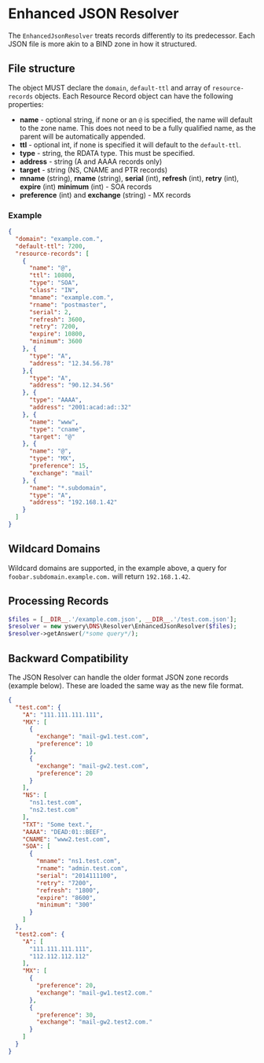 # Enhanced JSON Resolver
The `EnhancedJsonResolver` treats records differently to its predecessor. Each JSON file is more akin to
a BIND zone in how it structured.

## File structure
The object MUST declare the `domain`, `default-ttl` and array of `resource-records` objects.
Each Resource Record object can have the following properties:
 * **name** - optional string, if none or an `@` is specified, the name will default to the zone name.
 This does not need to be a fully qualified name, as the parent will be automatically appended.
 * **ttl** - optional int, if none is specified it will default to the `default-ttl`.
 * **type** - string, the RDATA type. This must be specified.
 * **address** - string (A and AAAA records only)
 * **target** - string (NS, CNAME and PTR records)
 * **mname** (string), **rname** (string), **serial** (int), **refresh** (int), **retry** (int),\
 **expire** (int) **minimum** (int) - SOA records
 * **preference** (int) and **exchange** (string) - MX records
 
### Example

```json
{
  "domain": "example.com.",
  "default-ttl": 7200,
  "resource-records": [
    {
      "name": "@",
      "ttl": 10800,
      "type": "SOA",
      "class": "IN",
      "mname": "example.com.",
      "rname": "postmaster",
      "serial": 2,
      "refresh": 3600,
      "retry": 7200,
      "expire": 10800,
      "minimum": 3600
    }, {
      "type": "A",
      "address": "12.34.56.78"
    },{
      "type": "A",
      "address": "90.12.34.56"
    }, {
      "type": "AAAA",
      "address": "2001:acad:ad::32"
    }, {
      "name": "www",
      "type": "cname",
      "target": "@"
    }, {
      "name": "@",
      "type": "MX",
      "preference": 15,
      "exchange": "mail"
    }, {
      "name": "*.subdomain",
      "type": "A",
      "address": "192.168.1.42"
    }
  ]
}
```

## Wildcard Domains
Wildcard domains are supported, in the example above, a query for `foobar.subdomain.example.com.` will
return `192.168.1.42`.

## Processing Records
```php
$files = [__DIR__.'/example.com.json', __DIR__.'/test.com.json'];
$resolver = new yswery\DNS\Resolver\EnhancedJsonResolver($files);
$resolver->getAnswer(/*some query*/);
```

## Backward Compatibility
The JSON Resolver can handle the older format JSON zone records (example below). These are loaded
the same way as the new file format.

```json
{
  "test.com": {
    "A": "111.111.111.111",
    "MX": [
      {
        "exchange": "mail-gw1.test.com",
        "preference": 10
      },
      {
        "exchange": "mail-gw2.test.com",
        "preference": 20
      }
    ],
    "NS": [
      "ns1.test.com",
      "ns2.test.com"
    ],
    "TXT": "Some text.",
    "AAAA": "DEAD:01::BEEF",
    "CNAME": "www2.test.com",
    "SOA": [
      {
        "mname": "ns1.test.com",
        "rname": "admin.test.com",
        "serial": "2014111100",
        "retry": "7200",
        "refresh": "1800",
        "expire": "8600",
        "minimum": "300"
      }
    ]
  },
  "test2.com": {
    "A": [
      "111.111.111.111",
      "112.112.112.112"
    ],
    "MX": [
      {
        "preference": 20,
        "exchange": "mail-gw1.test2.com."
      },
      {
        "preference": 30,
        "exchange": "mail-gw2.test2.com."
      }
    ]
  }
}

```